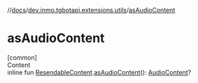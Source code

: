 //[docs](../../index.md)/[dev.inmo.tgbotapi.extensions.utils](index.md)/[asAudioContent](as-audio-content.md)



# asAudioContent  
[common]  
Content  
inline fun [ResendableContent](../dev.inmo.tgbotapi.types.message.content.abstracts/-resendable-content/index.md).[asAudioContent](as-audio-content.md)(): [AudioContent](../dev.inmo.tgbotapi.types.message.content.media/-audio-content/index.md)?  



